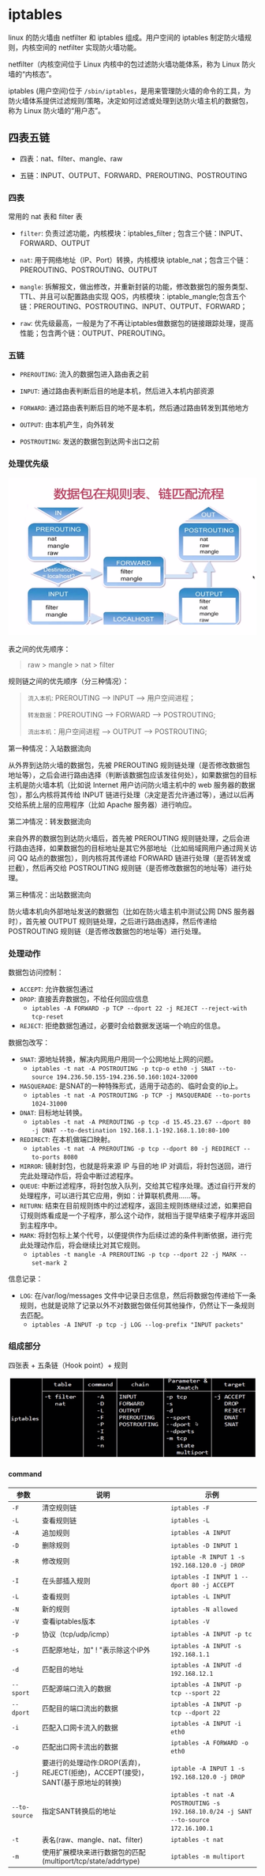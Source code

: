 <!--
 * @Author: jangrui
 * @Date: 2019-07-02 21:40:50
 * @LastEditors: jangrui
 * @LastEditTime: 2019-08-22 20:18:09
 * @version: 
 * @Descripttion: 
 -->
# iptables

linux 的防火墙由 netfilter 和 iptables 组成。用户空间的 iptables 制定防火墙规则，内核空间的 netfilter 实现防火墙功能。

netfilter（内核空间位于 Linux 内核中的包过滤防火墙功能体系，称为 Linux 防火墙的“内核态”。

iptables (用户空间)位于 `/sbin/iptables`，是用来管理防火墙的命令的工具，为防火墙体系提供过滤规则/策略，决定如何过滤或处理到达防火墙主机的数据包，称为 Linux 防火墙的“用户态”。

## 四表五链

- 四表：nat、filter、mangle、raw

- 五链：INPUT、OUTPUT、FORWARD、PREROUTING、POSTROUTING

### 四表

常用的 nat 表和 filter 表

- `filter`: 负责过滤功能，内核模块：iptables_filter ; 包含三个链：INPUT、FORWARD、OUTPUT

- `nat`: 用于网络地址（IP、Port）转换，内核模块 iptable_nat；包含三个链：PREROUTING、POSTROUTING、OUTPUT

- `mangle`: 拆解报文，做出修改，并重新封装的功能，修改数据包的服务类型、TTL、并且可以配置路由实现 QOS，内核模块：iptable_mangle;包含五个链：PREROUTING、POSTROUTING、INPUT、OUTPUT、FORWARD；

- `raw`: 优先级最高，一般是为了不再让iptables做数据包的链接跟踪处理，提高性能；包含两个链：OUTPUT、PREROUTING。

### 五链

- `PREROUTING`: 流入的数据包进入路由表之前

- `INPUT`: 通过路由表判断后目的地是本机，然后进入本机内部资源

- `FORWARD`: 通过路由表判断后目的地不是本机，然后通过路由转发到其他地方

- `OUTPUT`: 由本机产生，向外转发

- `POSTROUTING`: 发送的数据包到达网卡出口之前

### 处理优先级

![数据包在四表五链中的匹配流程](../_media/command/iptables.png)

表之间的优先顺序：

> raw > mangle > nat > filter

规则链之间的优先顺序（分三种情况）：

> `流入本机`: PREROUTING --> INPUT --> 用户空间进程；
>
> `转发数据`：PREROUTING --> FORWARD --> POSTROUTING;
>
> `流出本机`：用户空间进程 --> OUTPUT --> POSTROUTING;

第一种情况：入站数据流向

从外界到达防火墙的数据包，先被 PREROUTING 规则链处理（是否修改数据包地址等），之后会进行路由选择（判断该数据包应该发往何处），如果数据包的目标主机是防火墙本机（比如说 Internet 用户访问防火墙主机中的 web 服务器的数据包），那么内核将其传给 INPUT 链进行处理（决定是否允许通过等），通过以后再交给系统上层的应用程序（比如 Apache 服务器）进行响应。

第二冲情况：转发数据流向

来自外界的数据包到达防火墙后，首先被 PREROUTING 规则链处理，之后会进行路由选择，如果数据包的目标地址是其它外部地址（比如局域网用户通过网关访问 QQ 站点的数据包），则内核将其传递给 FORWARD 链进行处理（是否转发或拦截），然后再交给 POSTROUTING 规则链（是否修改数据包的地址等）进行处理。

第三种情况：出站数据流向

防火墙本机向外部地址发送的数据包（比如在防火墙主机中测试公网 DNS 服务器时），首先被 OUTPUT 规则链处理，之后进行路由选择，然后传递给 POSTROUTING 规则链（是否修改数据包的地址等）进行处理。

### 处理动作

数据包访问控制：

- `ACCEPT`: 允许数据包通过
- `DROP`: 直接丢弃数据包，不给任何回应信息
  - `iptables -A FORWARD -p TCP --dport 22 -j REJECT --reject-with tcp-reset`
- `REJECT`: 拒绝数据包通过，必要时会给数据发送端一个响应的信息。

数据包改写：

- `SNAT`: 源地址转换，解决内网用户用同一个公网地址上网的问题。
  - `iptables -t nat -A POSTROUTING -p tcp-o eth0 -j SNAT --to-source 194.236.50.155-194.236.50.160:1024-32000`
- `MASQUERADE`: 是SNAT的一种特殊形式，适用于动态的、临时会变的ip上。
  - `iptables -t nat -A POSTROUTING -p TCP -j MASQUERADE --to-ports 1024-31000`
- `DNAT`: 目标地址转换。
  - `iptables -t nat -A PREROUTING -p tcp -d 15.45.23.67 --dport 80 -j DNAT --to-destination 192.168.1.1-192.168.1.10:80-100`
- `REDIRECT`: 在本机做端口映射。
  - `iptables -t nat -A PREROUTING -p tcp --dport 80 -j REDIRECT --to-ports 8080`
- `MIRROR`: 镜射封包，也就是将来源 IP 与目的地 IP 对调后，将封包送回，进行完此处理动作后，将会中断过滤程序。
- `QUEUE`: 中断过滤程序，将封包放入队列，交给其它程序处理。透过自行开发的处理程序，可以进行其它应用，例如：计算联机费用……等。
- `RETURN`: 结束在目前规则炼中的过滤程序，返回主规则炼继续过滤，如果把自订规则炼看成是一个子程序，那么这个动作，就相当于提早结束子程序并返回到主程序中。
- `MARK`: 将封包标上某个代号，以便提供作为后续过滤的条件判断依据，进行完此处理动作后，将会继续比对其它规则。
  - `iptables -t mangle -A PREROUTING -p tcp --dport 22 -j MARK --set-mark 2`

信息记录：

- `LOG`: 在/var/log/messages 文件中记录日志信息，然后将数据包传递给下一条规则，也就是说除了记录以外不对数据包做任何其他操作，仍然让下一条规则去匹配。
  - `iptables -A INPUT -p tcp -j LOG --log-prefix "INPUT packets"`

### 组成部分

四张表 + 五条链（Hook point）+ 规则

![规则组成](../_media/command/iptables-cmd.png)

#### command

|参数|说明|示例|
|-|-|-|
|`-F`|清空规则链|`iptables -F`|
|`-L`|查看规则链|`iptables -L`|
|`-A`|追加规则|`iptables -A INPUT`|
|`-D`|删除规则|`iptables -D INPUT 1`|
|`-R`|修改规则|`iptable -R INPUT 1 -s 192.168.120.0 -j DROP`|
|`-I`|在头部插入规则|`iptables -I INPUT 1 --dport 80 -j ACCEPT`|
|`-L`|查看规则|`iptables -L INPUT`|
|`-N`|新的规则|`iptables -N allowed`|
|`-V`|查看iptables版本|`iptables -V`|
|`-p`|协议（tcp/udp/icmp）|`iptables -A INPUT -p tc`|
|`-s`|匹配原地址，加" ! "表示除这个IP外|`iptables -A INPUT -s 192.168.1.1`|
|`-d`|匹配目的地址|`iptables -A INPUT -d 192.168.12.1`|
|`--sport`|匹配源端口流入的数据|`iptables -A INPUT -p tcp --sport 22`|
|`--dport`|匹配目的端口流出的数据|`iptables -A INPUT -p tcp --dport 22`|
|`-i`|匹配入口网卡流入的数据|`iptables -A INPUT -i eth0`|
|`-o`|匹配出口网卡流出的数据|`iptables -A FORWARD -o eth0`|
|`-j`|要进行的处理动作:DROP(丢弃)，REJECT(拒绝)，ACCEPT(接受)，SANT(基于原地址的转换)|`iptable -A INPUT 1 -s 192.168.120.0 -j DROP`|
|`--to-source`|指定SANT转换后的地址|`iptables -t nat -A POSTROUTING -s 192.168.10.0/24 -j SANT --to-source 172.16.100.1`|
|`-t`|表名(raw、mangle、nat、filter)|`iptables -t nat`|
|`-m`|使用扩展模块来进行数据包的匹配(multiport/tcp/state/addrtype)|`iptables -m multiport`|

